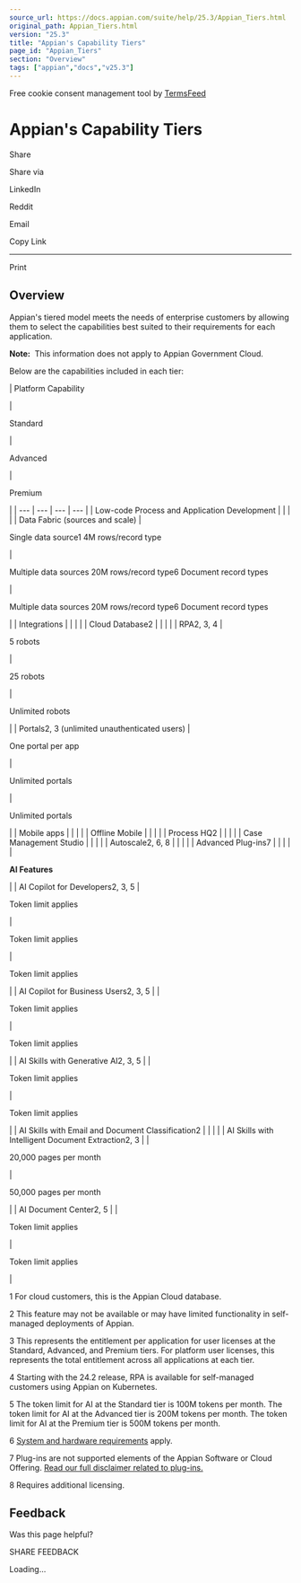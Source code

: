 ```yaml
---
source_url: https://docs.appian.com/suite/help/25.3/Appian_Tiers.html
original_path: Appian_Tiers.html
version: "25.3"
title: "Appian's Capability Tiers"
page_id: "Appian_Tiers"
section: "Overview"
tags: ["appian","docs","v25.3"]
---
```



Free cookie consent management tool by [TermsFeed](https://www.termsfeed.com/)

# Appian's Capability Tiers

Share

Share via

LinkedIn

Reddit

Email

Copy Link

* * *

Print

## Overview

Appian's tiered model meets the needs of enterprise customers by allowing them to select the capabilities best suited to their requirements for each application.

**Note:**  This information does not apply to Appian Government Cloud.

Below are the capabilities included in each tier:

|
Platform Capability

 |

Standard

 |

Advanced

 |

Premium

 |
| --- | --- | --- | --- |
| Low-code Process and Application Development |  |  |  |
| Data Fabric (sources and scale) |

Single data source1
4M rows/record type

 |

Multiple data sources
20M rows/record type6
Document record types

 |

Multiple data sources
20M rows/record type6
Document record types

 |
| Integrations |  |  |  |
| Cloud Database2 |  |  |  |
| RPA2, 3, 4 |

5 robots

 |

25 robots

 |

Unlimited robots

 |
| Portals2, 3
(unlimited unauthenticated users) |

One portal per app

 |

Unlimited portals

 |

Unlimited portals

 |
| Mobile apps |  |  |  |
| Offline Mobile |  |  |  |
| Process HQ2 |  |  |  |
| Case Management Studio |  |  |  |
| Autoscale2, 6, 8 |  |  |  |
| Advanced Plug-ins7 |  |  |  |
|

**AI Features**

 |
| AI Copilot for Developers2, 3, 5 |

Token limit applies

 |

Token limit applies

 |

Token limit applies

 |
| AI Copilot for Business Users2, 3, 5 |  |

Token limit applies

 |

Token limit applies

 |
| AI Skills with Generative AI2, 3, 5 |  |

Token limit applies

 |

Token limit applies

 |
| AI Skills with Email and Document Classification2 |  |  |  |
| AI Skills with Intelligent Document Extraction2, 3 |  |

20,000 pages per month

 |

50,000 pages per month

 |
| AI Document Center2, 5 |  |

Token limit applies

 |

Token limit applies

 |

1 For cloud customers, this is the Appian Cloud database.

2 This feature may not be available or may have limited functionality in self-managed deployments of Appian.

3 This represents the entitlement per application for user licenses at the Standard, Advanced, and Premium tiers. For platform user licenses, this represents the total entitlement across all applications at each tier.

4 Starting with the 24.2 release, RPA is available for self-managed customers using Appian on Kubernetes.

5 The token limit for AI at the Standard tier is 100M tokens per month. The token limit for AI at the Advanced tier is 200M tokens per month. The token limit for AI at the Premium tier is 500M tokens per month.

6 [System and hardware requirements](System_Requirements.html#production-sites) apply.

7 Plug-ins are not supported elements of the Appian Software or Cloud Offering. [Read our full disclaimer related to plug-ins.](Appian_Administration_Console.html#plug-ins)

8 Requires additional licensing.

## Feedback

Was this page helpful?

SHARE FEEDBACK

Loading...